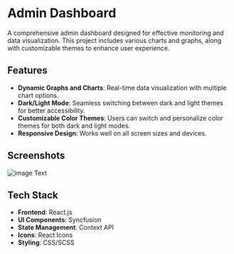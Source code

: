 # Admin Dashboard

A comprehensive admin dashboard designed for effective monitoring and data visualization. This project includes various charts and graphs, along with customizable themes to enhance user experience.

## Features

- **Dynamic Graphs and Charts**: Real-time data visualization with multiple chart options.
- **Dark/Light Mode**: Seamless switching between dark and light themes for better accessibility.
- **Customizable Color Themes**: Users can switch and personalize color themes for both dark and light modes.
- **Responsive Design**: Works well on all screen sizes and devices.

## Screenshots

![image Text]([relative/path/to/your/image.png](https://github.com/niteshsingh1512/Admin-Dashboard/blob/2c4ac3a014aa1497a69f71ae4c53f6da9965f410/Screenshot%20(433).png))

## Tech Stack

- **Frontend**: React.js
- **UI Components**: Syncfusion
- **State Management**: Context API
- **Icons**: React Icons
- **Styling**: CSS/SCSS
